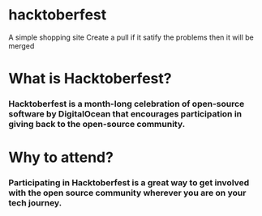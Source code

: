 # hacktoberfest
A simple shopping site
Create a pull if it satify the problems then it will be merged
# What is Hacktoberfest?
### Hacktoberfest is a month-long celebration of open-source software by DigitalOcean that encourages participation in giving back to the open-source community.

# Why to attend?
### Participating in Hacktoberfest is a great way to get involved with the open source community wherever you are on your tech journey.
